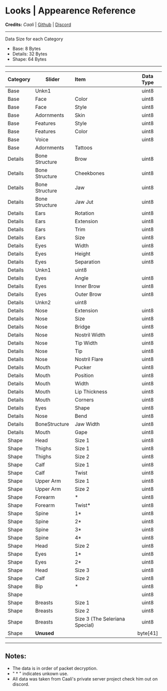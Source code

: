 # Looks | Appearence Reference

**Credits:** *Caali* | [Github](https://github.com/hackerman-caali) | [Discord](https://discord.gg/maqBmJV)

---

Data Size for each Category

* Base: 8 Bytes
* Details: 32 Bytes
* Shape: 64 Bytes

---

Category | Slider | Item | Data Type
---|---|:---|:---:
Base | Unkn1 | | uint8
Base | Face | Color | uint8
Base | Face | Style | uint8
Base | Adornments | Skin | uint8
Base | Features | Style | uint8
Base | Features | Color | uint8
Base | Voice | | uint8
Base | Adornments | Tattoos | | uint8
Details | Bone Structure | Brow | uint8
Details | Bone Structure | Cheekbones | uint8
Details | Bone Structure | Jaw | uint8
Details | Bone Structure | Jaw Jut | uint8
Details | Ears | Rotation | uint8
Details | Ears | Extension | uint8
Details | Ears | Trim | uint8
Details | Ears | Size | uint8
Details | Eyes | Width | uint8
Details | Eyes | Height | uint8
Details | Eyes | Separation | uint8
Details | Unkn1 | uint8
Details | Eyes | Angle | uint8
Details | Eyes | Inner Brow | uint8
Details | Eyes | Outer Brow | uint8
Details | Unkn2 | uint8
Details | Nose | Extension | uint8
Details | Nose | Size | uint8
Details | Nose | Bridge | uint8
Details | Nose | Nostril Width | uint8
Details | Nose | Tip Width | uint8
Details | Nose | Tip | uint8
Details | Nose | Nostril Flare | uint8
Details | Mouth | Pucker | uint8
Details | Mouth | Position | uint8
Details | Mouth | Width | uint8
Details | Mouth | Lip Thickness | uint8
Details | Mouth | Corners | uint8
Details | Eyes | Shape | uint8
Details | Nose | Bend | uint8
Details | BoneStructure | Jaw Width | uint8
Details | Mouth | Gape | uint8
Shape | Head | Size 1 | uint8
Shape | Thighs | Size 1 | uint8
Shape | Thighs | Size 2 | uint8
Shape | Calf | Size 1 | uint8
Shape | Calf | Twist | uint8
Shape | Upper Arm | Size 1 | uint8
Shape | Upper Arm | Size 2 | uint8
Shape | Forearm | * | uint8
Shape | Forearm | Twist* | uint8
Shape | Spine | 1* | uint8
Shape | Spine | 2* | uint8
Shape | Spine | 3* | uint8
Shape | Spine | 4* | uint8
Shape | Head | Size 2 | uint8
Shape | Eyes | 1* | uint8
Shape | Eyes | 2* | uint8
Shape | Head | Size 3 | uint8
Shape | Calf | Size 2 | uint8
Shape | Bip | * | uint8
Shape | | | uint8
Shape | Breasts | Size 1 | uint8
Shape | Breasts | Size 2 | uint8
Shape | Breasts | Size 3 (The Seleriana Special) | uint8
Shape | **Unused** | | byte[41]

---

## Notes:
* The data is in order of packet decryption.
* " * " indicates unkown use.
* All data was taken from Caali's private server project check him out on discord.